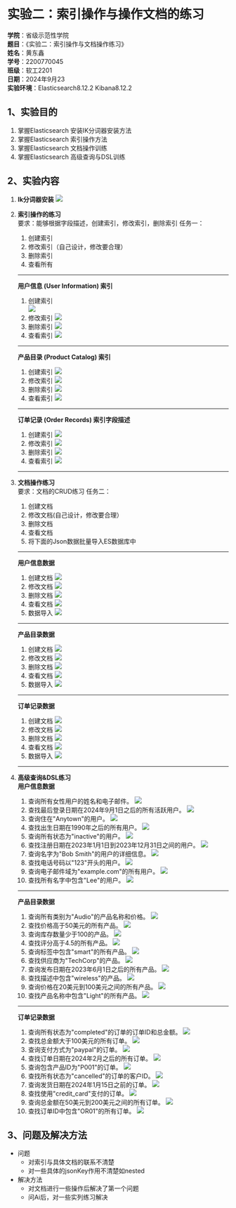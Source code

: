 # 实验二：索引操作与操作文档的练习
**学院**：省级示范性学院    
**题目**：《实验二：索引操作与文档操作练习》  
**姓名**：黄东鑫    
**学号**：2200770045    
**班级**：软工2201  
**日期**：2024年9月23  
**实验环境**：Elasticsearch8.12.2 Kibana8.12.2

## 1、实验目的
1. 掌握Elasticsearch 安装IK分词器安装方法
1. 掌握Elasticsearch 索引操作方法
1. 掌握Elasticsearch 文档操作训练
1. 掌握Elasticsearch 高级查询与DSL训练

## 2、实验内容
1. **Ik分词器安装**
![](实验二/task1.1/ik分词器.png)
1. **索引操作的练习**   
要求：能够根据字段描述，创建索引，修改索引，删除索引
任务一：
    1.  创建索引
    1.  修改索引（自己设计，修改要合理）
    3.  删除索引
    4.  查看所有

    *******

    **用户信息 (User Information) 索引**    
    1. 创建索引    
    ![](实验二/task1.1/UserInfoIndex.png)
    1. 修改索引
    ![](实验二/task1.1/ChangeUsersInfo.png)
    1. 删除索引
    ![](实验二/task1.1/DeleteUsersInfo.png)
    1. 查看索引
    ![](实验二/task1.1/CheckusersInfo.png)

   
    *************

    **产品目录 (Product Catalog) 索引**     
    1. 创建索引
    ![](实验二/task1.2/CreateProduct_catalog.png)
    1. 修改索引
    ![](实验二/task1.2/ChangeProductCatalog.png)
    1. 删除索引
    ![](实验二/task1.2/DeleteProducCatalog.png)
    1. 查看索引
    ![](实验二/task1.2/CheckProductCatalog.png)


    *****

    **订单记录 (Order Records) 索引字段描述**
    1. 创建索引
    ![](实验二/task1.3/CreateOrderRecord.png)
    1. 修改索引
    ![](实验二/task1.3/DeleteOrderRecordes.png)
    1. 删除索引
    ![](实验二/task1.3/DeleteOrderRecordes.png)
    1. 查看索引
    ![](实验二/task1.3/CheckOrderRecordes.png)
    
    *****

1. **文档操作练习**     
    要求：文档的CRUD练习
    任务二：
    1.  创建文档
    2. 修改文档(自己设计，修改要合理）
    3. 删除文档
    4. 查看文档
    5. 将下面的Json数据批量导入ES数据库中

    *****
    **用户信息数据**    
    1. 创建文档
    ![](实验二/task2.1/CreateUserDoc.png)
    1. 修改文档
    ![](实验二/task2.1/UpdateDoc.png)
    1. 删除文档
    ![](实验二/task2.1/DeleteDoc.png)
    1. 查看文档
    ![](实验二/task2.1/CheckDoc.png)
    1. 数据导入
    ![](实验二/task2.1/bulkImport.png)
    
    ******

    **产品目录数据**
    1. 创建文档
    ![](实验二/task2.2/CreateDoc.png)
    1. 修改文档
    ![](实验二/task2.2/UpdateDoc.png)
    1. 删除文档
    ![](实验二/task2.2/DeleteDoc.png)
    1. 查看文档
    ![](实验二/task2.2/CheckDoc.png)
    1. 数据导入
    ![](实验二/task2.2/BulkImport.png)

    *********

    **订单记录数据**
    1. 创建文档
    ![](实验二/task2.3/CreateDoc.png)
    1. 修改文档
    ![](实验二/task2.3/ChangeDoc.png)
    1. 删除文档
    ![](实验二/task2.3/DeleteDoc.png)
    1. 查看文档
    ![](实验二/task2.3/CheckDoc.png)
    1. 数据导入
    ![](实验二/task2.3/BulkImport.png)
    
    *****

1. **高级查询&DSL练习**     
    **用户信息数据**    
    1. 查询所有女性用户的姓名和电子邮件。
    ![](实验二/task3.1/1.png)
    2. 查找最后登录日期在2024年9月1日之后的所有活跃用户。
    ![](实验二/task3.1/2.png)
    3. 查询住在"Anytown"的用户。
    ![](实验二/task3.1/3.png)
    4. 查找出生日期在1990年之后的所有用户。
    ![](实验二/task3.1/4.png)
    5. 查询所有状态为"inactive"的用户。
    ![](实验二/task3.1/5.png)
    6. 查找注册日期在2023年1月1日到2023年12月31日之间的用户。
    ![](实验二/task3.1/6.png)
    7. 查询名字为"Bob Smith"的用户的详细信息。
    ![](实验二/task3.1/7.png)
    8. 查找电话号码以"123"开头的用户。
    ![](实验二/task3.1/8.png)
    9. 查询电子邮件域为"example.com"的所有用户。
    ![](实验二/task3.1/9.png)
    10. 查找所有名字中包含"Lee"的用户。
    ![](实验二/task3.1/10.png)

    ********

    **产品目录数据**    
    1. 查询所有类别为"Audio"的产品名称和价格。
    ![](实验二/task3.2/1.png)
    2. 查找价格高于50美元的所有产品。
    ![](实验二/task3.2/2.png)
    3. 查询库存数量少于100的产品。
    ![](实验二/task3.2/3.png)
    4. 查找评分高于4.5的所有产品。
    ![](实验二/task3.2/5.png)
    5. 查询标签中包含"smart"的所有产品。
    ![](实验二/task3.2/5.png)
    6. 查找供应商为"TechCorp"的产品。
    ![](实验二/task3.2/6.png)
    7. 查询发布日期在2023年6月1日之后的所有产品。
    ![](实验二/task3.2/7.png)
    8. 查找描述中包含"wireless"的产品。
    ![](实验二/task3.2/8.png)
    9. 查询价格在20美元到100美元之间的所有产品。
    ![](实验二/task3.2/9.png)
    10. 查找产品名称中包含"Light"的所有产品。
    ![](实验二/task3.2/10.png)
    
    ******

    **订单记录数据**
    1. 查询所有状态为"completed"的订单的订单ID和总金额。
    ![](实验二/task3.3/1.png)
    2. 查找总金额大于100美元的所有订单。
    ![](实验二/task3.3/2.png)
    3. 查询支付方式为"paypal"的订单。
    ![](实验二/task3.3/3.png)
    4. 查找订单日期在2024年2月之后的所有订单。
    ![](实验二/task3.3/4.png)
    5. 查询包含产品ID为"P001"的订单。
    ![](实验二/task3.3/5.png)
    6. 查找所有状态为"cancelled"的订单的客户ID。
    ![](实验二/task3.3/6.png)
    7. 查询发货日期在2024年1月15日之前的订单。
    ![](实验二/task3.3/7.png)
    8. 查找使用"credit_card"支付的订单。
    ![](实验二/task3.3/8.png)
    9. 查询总金额在50美元到200美元之间的所有订单。
    ![](实验二/task3.3/9.png)
    10. 查找订单ID中包含"OR01"的所有订单。
    ![](实验二/task3.3/10.png)
## 3、问题及解决方法
* 问题  
    * 对索引与具体文档的联系不清楚
    * 对一些具体的jsonKey作用不清楚如nested
* 解决方法  
    * 对文档进行一些操作后解决了第一个问题
    * 问Ai后，对一些实列练习解决